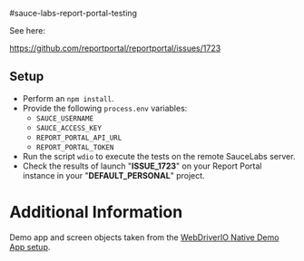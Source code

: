 #sauce-labs-report-portal-testing

See here:

https://github.com/reportportal/reportportal/issues/1723

## Setup

* Perform an `npm install`.
* Provide the following `process.env` variables:
    * `SAUCE_USERNAME`
    * `SAUCE_ACCESS_KEY`
    * `REPORT_PORTAL_API_URL`
    * `REPORT_PORTAL_TOKEN`
* Run the script `wdio` to execute the tests on the remote SauceLabs server.
* Check the results of launch "**ISSUE_1723**" on your Report Portal instance in your "**DEFAULT_PERSONAL**" project.

# Additional Information
Demo app and screen objects taken from the [WebDriverIO Native Demo App setup](https://github.com/webdriverio/native-demo-app).
